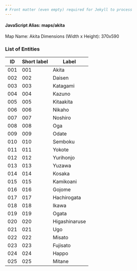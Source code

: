 ```yaml
---
# Front matter (even empty) required for Jekyll to process
---
```


#### JavaScript Alias: maps/akita

Map Name: Akita
Dimensions (Width x Height): 370x590





### List of Entities

ID | Short label | Label
---|---|---|
001|001|Akita
002|002|Daisen
003|003|Katagami
004|004|Kazuno
005|005|Kitaakita
006|006|Nikaho
007|007|Noshiro
008|008|Oga
009|009|Odate
010|010|Semboku
011|011|Yokote
012|012|Yurihonjo
013|013|Yuzawa
014|014|Kosaka
015|015|Kamikoani
016|016|Gojome
017|017|Hachirogata
018|018|Ikawa
019|019|Ogata
020|020|Higashinaruse
021|021|Ugo
022|022|Misato
023|023|Fujisato
024|024|Happo
025|025|Mitane